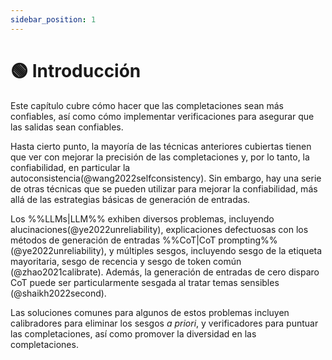 ```yaml
---
sidebar_position: 1
---
```


# 🟢 Introducción

Este capítulo cubre cómo hacer que las completaciones sean más confiables, así como cómo implementar verificaciones para asegurar que las salidas sean confiables.

Hasta cierto punto, la mayoría de las técnicas anteriores cubiertas tienen que ver con mejorar la precisión de las completaciones y, por lo tanto, la confiabilidad, en particular la autoconsistencia(@wang2022selfconsistency). Sin embargo, hay una serie de otras técnicas que se pueden utilizar para mejorar la confiabilidad, más allá de las estrategias básicas de generación de entradas.

Los %%LLMs|LLM%% exhiben diversos problemas, incluyendo alucinaciones(@ye2022unreliability), explicaciones defectuosas con los métodos de generación de entradas %%CoT|CoT prompting%% (@ye2022unreliability), y múltiples sesgos, incluyendo sesgo de la etiqueta mayoritaria, sesgo de recencia y sesgo de token común (@zhao2021calibrate). Además, la generación de entradas de cero disparo CoT puede ser particularmente sesgada al tratar temas sensibles (@shaikh2022second).

Las soluciones comunes para algunos de estos problemas incluyen calibradores para eliminar los sesgos _a priori_, y verificadores para puntuar las completaciones, así como promover la diversidad en las completaciones.